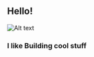 ## Hello!
![Alt text](https://blog.lootcrate.com/wp-content/uploads/2017/10/castlevania_gc_header.gif)
### I like Building cool stuff


<!--
**Ellniko75/Ellniko75** is a ✨ _special_ ✨ repository because its `README.md` (this file) appears on your GitHub profile.

Here are some ideas to get you started:

- 🔭 I’m currently working on ...
- 🌱 I’m currently learning ...
- 👯 I’m looking to collaborate on ...
- 🤔 I’m looking for help with ...
- 💬 Ask me about ...
- 📫 How to reach me: ...
- 😄 Pronouns: ...
- ⚡ Fun fact: ...
-->
